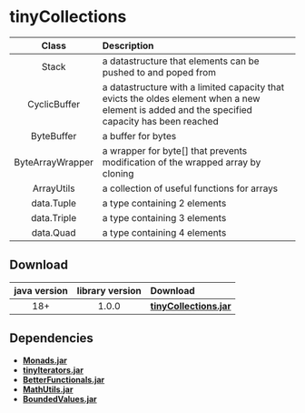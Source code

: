 # tinyCollections

Class            | Description
:--------------: | :----------
Stack            | a datastructure that elements can be pushed to and poped from
CyclicBuffer     | a datastructure with a limited capacity that evicts the oldes element when a new element is added and the specified capacity has been reached
ByteBuffer       | a buffer for bytes
ByteArrayWrapper | a wrapper for byte[] that prevents modification of the wrapped array by cloning
ArrayUtils       | a collection of useful functions for arrays
data.Tuple       | a type containing 2 elements
data.Triple      | a type containing 3 elements
data.Quad        | a type containing 4 elements

## Download
java version | library version | Download
:----------: | :-------------: | :-------
18+          | 1.0.0           | [**tinyCollections.jar**](https://github.com/tinycodecrank/tinyCollections/releases/download/v1.0.0/tinyCollections.jar)

## Dependencies
* [**Monads.jar**](https://github.com/tinycodecrank/tinyMonads/releases/download/v1.0.0/Monads.jar)
* [**tinyIterators.jar**](https://github.com/tinycodecrank/tinyIterators/releases/download/v1.0.0/tinyIterators.jar)
* [**BetterFunctionals.jar**](https://github.com/tinycodecrank/betterFunctionals/releases/download/v1.0.0/BetterFunctionals.jar)
* [**MathUtils.jar**](https://github.com/tinycodecrank/mathUtils/releases/download/v1.0.0/MathUtils.jar)
* [**BoundedValues.jar**](https://github.com/tinycodecrank/BoundedValues/releases/download/v1.0.0/BoundedValues.jar)
